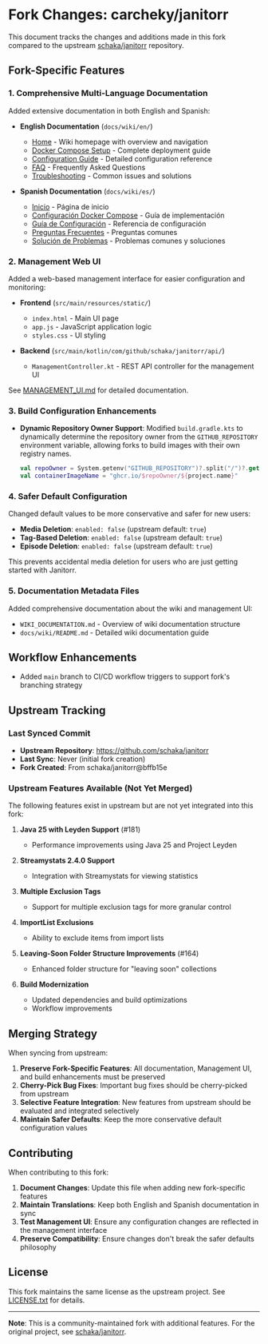 # Fork Changes: carcheky/janitorr

This document tracks the changes and additions made in this fork compared to the upstream [schaka/janitorr](https://github.com/schaka/janitorr) repository.

## Fork-Specific Features

### 1. Comprehensive Multi-Language Documentation

Added extensive documentation in both English and Spanish:

- **English Documentation** (`docs/wiki/en/`)
  - [Home](docs/wiki/en/Home.md) - Wiki homepage with overview and navigation
  - [Docker Compose Setup](docs/wiki/en/Docker-Compose-Setup.md) - Complete deployment guide
  - [Configuration Guide](docs/wiki/en/Configuration-Guide.md) - Detailed configuration reference
  - [FAQ](docs/wiki/en/FAQ.md) - Frequently Asked Questions
  - [Troubleshooting](docs/wiki/en/Troubleshooting.md) - Common issues and solutions

- **Spanish Documentation** (`docs/wiki/es/`)
  - [Inicio](docs/wiki/es/Home.md) - Página de inicio
  - [Configuración Docker Compose](docs/wiki/es/Configuracion-Docker-Compose.md) - Guía de implementación
  - [Guía de Configuración](docs/wiki/es/Guia-Configuracion.md) - Referencia de configuración
  - [Preguntas Frecuentes](docs/wiki/es/Preguntas-Frecuentes.md) - Preguntas comunes
  - [Solución de Problemas](docs/wiki/es/Solucion-Problemas.md) - Problemas comunes y soluciones

### 2. Management Web UI

Added a web-based management interface for easier configuration and monitoring:

- **Frontend** (`src/main/resources/static/`)
  - `index.html` - Main UI page
  - `app.js` - JavaScript application logic
  - `styles.css` - UI styling

- **Backend** (`src/main/kotlin/com/github/schaka/janitorr/api/`)
  - `ManagementController.kt` - REST API controller for the management UI

See [MANAGEMENT_UI.md](MANAGEMENT_UI.md) for detailed documentation.

### 3. Build Configuration Enhancements

- **Dynamic Repository Owner Support**: Modified `build.gradle.kts` to dynamically determine the repository owner from the `GITHUB_REPOSITORY` environment variable, allowing forks to build images with their own registry names.
  
  ```kotlin
  val repoOwner = System.getenv("GITHUB_REPOSITORY")?.split("/")?.get(0) ?: "schaka"
  val containerImageName = "ghcr.io/$repoOwner/${project.name}"
  ```

### 4. Safer Default Configuration

Changed default values to be more conservative and safer for new users:

- **Media Deletion**: `enabled: false` (upstream default: `true`)
- **Tag-Based Deletion**: `enabled: false` (upstream default: `true`)
- **Episode Deletion**: `enabled: false` (upstream default: `true`)

This prevents accidental media deletion for users who are just getting started with Janitorr.

### 5. Documentation Metadata Files

Added comprehensive documentation about the wiki and management UI:

- `WIKI_DOCUMENTATION.md` - Overview of wiki documentation structure
- `docs/wiki/README.md` - Detailed wiki documentation guide

## Workflow Enhancements

- Added `main` branch to CI/CD workflow triggers to support fork's branching strategy

## Upstream Tracking

### Last Synced Commit
- **Upstream Repository**: https://github.com/schaka/janitorr
- **Last Sync**: Never (initial fork creation)
- **Fork Created**: From schaka/janitorr@bffb15e

### Upstream Features Available (Not Yet Merged)

The following features exist in upstream but are not yet integrated into this fork:

1. **Java 25 with Leyden Support** (#181)
   - Performance improvements using Java 25 and Project Leyden

2. **Streamystats 2.4.0 Support**
   - Integration with Streamystats for viewing statistics

3. **Multiple Exclusion Tags**
   - Support for multiple exclusion tags for more granular control

4. **ImportList Exclusions**
   - Ability to exclude items from import lists

5. **Leaving-Soon Folder Structure Improvements** (#164)
   - Enhanced folder structure for "leaving soon" collections

6. **Build Modernization**
   - Updated dependencies and build optimizations
   - Workflow improvements

## Merging Strategy

When syncing from upstream:

1. **Preserve Fork-Specific Features**: All documentation, Management UI, and build enhancements must be preserved
2. **Cherry-Pick Bug Fixes**: Important bug fixes should be cherry-picked from upstream
3. **Selective Feature Integration**: New features from upstream should be evaluated and integrated selectively
4. **Maintain Safer Defaults**: Keep the more conservative default configuration values

## Contributing

When contributing to this fork:

1. **Document Changes**: Update this file when adding new fork-specific features
2. **Maintain Translations**: Keep both English and Spanish documentation in sync
3. **Test Management UI**: Ensure any configuration changes are reflected in the management interface
4. **Preserve Compatibility**: Ensure changes don't break the safer defaults philosophy

## License

This fork maintains the same license as the upstream project. See [LICENSE.txt](LICENSE.txt) for details.

---

**Note**: This is a community-maintained fork with additional features. For the original project, see [schaka/janitorr](https://github.com/schaka/janitorr).
